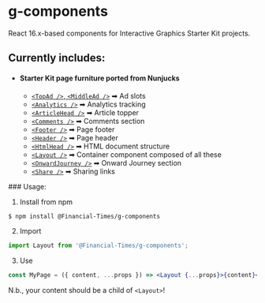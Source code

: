 # g-components

React 16.x-based components for Interactive Graphics Starter Kit projects.

## Currently includes:

- #### Starter Kit page furniture ported from Nunjucks

  - [`<TopAd />`, `<MiddleAd />`][ads] ➡ Ad slots
  - [`<Analytics />`][analytics] ➡ Analytics tracking
  - [`<ArticleHead />`][articlehead] ➡ Article topper
  - [`<Comments />`][comments] ➡ Comments section
  - [`<Footer />`][footer] ➡ Page footer
  - [`<Header />`][header] ➡ Page header
  - [`<HtmlHead />`][htmlhead] ➡ HTML document structure
  - [`<Layout />`][layout] ➡ Container component composed of all these
  - [`<OnwardJourney />`][oj] ➡ Onward Journey section
  - [`<Share />`][share] ➡ Sharing links

### Usage:

1.  Install from npm

```bash
$ npm install @Financial-Times/g-components
```

2.  Import

```js
import Layout from '@Financial-Times/g-components';
```

3.  Use

```jsx
const MyPage = ({ content, ...props }) => <Layout {...props}>{content}</Layout>;
```

N.b., your content should be a child of `<Layout>`!

[ads]: https://github.com/Financial-Times/g-components/blob/master/components/ads.js
[analytics]: https://github.com/Financial-Times/g-components/blob/master/components/analytics.js
[articlehead]: https://github.com/Financial-Times/g-components/blob/master/components/article-head.js
[comments]: https://github.com/Financial-Times/g-components/blob/master/components/comments.js
[footer]: https://github.com/Financial-Times/g-components/blob/master/components/footer.js
[header]: https://github.com/Financial-Times/g-components/blob/master/components/header.js
[htmlhead]: https://github.com/Financial-Times/g-components/blob/master/components/html-head.js
[layout]: https://github.com/Financial-Times/g-components/blob/master/components/layout.js
[oj]: https://github.com/Financial-Times/g-components/blob/master/components/onwardjourney.js
[share]: https://github.com/Financial-Times/g-components/blob/master/components/share.js
